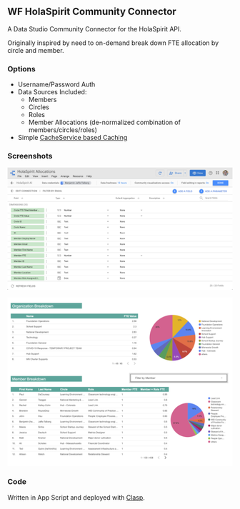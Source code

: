 ## WF HolaSpirit Community Connector

A Data Studio Community Connector for the HolaSpirit API.

Originally inspired by need to on-demand break down FTE allocation by circle and member.

### Options

* Username/Password Auth
* Data Sources Included:
    * Members
    * Circles
    * Roles
    * Member Allocations (de-normalized combination of members/circles/roles)
* Simple [CacheService based Caching](https://developers.google.com/apps-script/reference/cache/cache-service#getScriptCache())

### Screenshots

![Data Studio Dashboard](./docs/DataStudio_Dashboard.png)

![Data Studio Report](./docs/HolaSpirit_Allocation_Breakdown.png)

### Code

Written in App Script and deployed with [Clasp](https://github.com/google/clasp).
